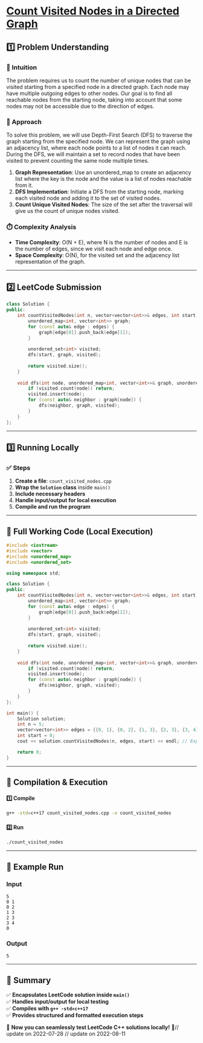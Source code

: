 # **[Count Visited Nodes in a Directed Graph](https://leetcode.com/problems/count-visited-nodes-in-a-directed-graph/description/)**  

## **1️⃣ Problem Understanding**  
### **📌 Intuition**  
The problem requires us to count the number of unique nodes that can be visited starting from a specified node in a directed graph. Each node may have multiple outgoing edges to other nodes. Our goal is to find all reachable nodes from the starting node, taking into account that some nodes may not be accessible due to the direction of edges.

### **🚀 Approach**  
To solve this problem, we will use Depth-First Search (DFS) to traverse the graph starting from the specified node. We can represent the graph using an adjacency list, where each node points to a list of nodes it can reach. During the DFS, we will maintain a set to record nodes that have been visited to prevent counting the same node multiple times.

1. **Graph Representation**: Use an unordered_map to create an adjacency list where the key is the node and the value is a list of nodes reachable from it.
2. **DFS Implementation**: Initiate a DFS from the starting node, marking each visited node and adding it to the set of visited nodes.
3. **Count Unique Visited Nodes**: The size of the set after the traversal will give us the count of unique nodes visited.

### **⏱️ Complexity Analysis**  
- **Time Complexity**: O(N + E), where N is the number of nodes and E is the number of edges, since we visit each node and edge once.
- **Space Complexity**: O(N), for the visited set and the adjacency list representation of the graph.

---  

## **2️⃣ LeetCode Submission**  
```cpp
class Solution {
public:
    int countVisitedNodes(int n, vector<vector<int>>& edges, int start) {
        unordered_map<int, vector<int>> graph;
        for (const auto& edge : edges) {
            graph[edge[0]].push_back(edge[1]);
        }
        
        unordered_set<int> visited;
        dfs(start, graph, visited);
        
        return visited.size();
    }
    
    void dfs(int node, unordered_map<int, vector<int>>& graph, unordered_set<int>& visited) {
        if (visited.count(node)) return;
        visited.insert(node);
        for (const auto& neighbor : graph[node]) {
            dfs(neighbor, graph, visited);
        }
    }
};
```  

---  

## **3️⃣ Running Locally**  
### **✅ Steps**  
1. **Create a file**: `count_visited_nodes.cpp`  
2. **Wrap the `Solution` class** inside `main()`  
3. **Include necessary headers**  
4. **Handle input/output for local execution**  
5. **Compile and run the program**  

---  

## **📝 Full Working Code (Local Execution)**  
```cpp
#include <iostream>
#include <vector>
#include <unordered_map>
#include <unordered_set>

using namespace std;

class Solution {
public:
    int countVisitedNodes(int n, vector<vector<int>>& edges, int start) {
        unordered_map<int, vector<int>> graph;
        for (const auto& edge : edges) {
            graph[edge[0]].push_back(edge[1]);
        }
        
        unordered_set<int> visited;
        dfs(start, graph, visited);
        
        return visited.size();
    }
    
    void dfs(int node, unordered_map<int, vector<int>>& graph, unordered_set<int>& visited) {
        if (visited.count(node)) return;
        visited.insert(node);
        for (const auto& neighbor : graph[node]) {
            dfs(neighbor, graph, visited);
        }
    }
};

int main() {
    Solution solution;
    int n = 5;
    vector<vector<int>> edges = {{0, 1}, {0, 2}, {1, 3}, {2, 3}, {3, 4}};
    int start = 0;
    cout << solution.countVisitedNodes(n, edges, start) << endl; // Expected output: 5

    return 0;
}
```  

---  

## **🔧 Compilation & Execution**  
#### **1️⃣ Compile**  
```bash
g++ -std=c++17 count_visited_nodes.cpp -o count_visited_nodes
```  

#### **2️⃣ Run**  
```bash
./count_visited_nodes
```  

---  

## **🎯 Example Run**  
### **Input**  
```
5
0 1
0 2
1 3
2 3
3 4
0
```  
### **Output**  
```
5
```  

---  

## **📌 Summary**  
✅ **Encapsulates LeetCode solution inside `main()`**  
✅ **Handles input/output for local testing**  
✅ **Compiles with `g++ -std=c++17`**  
✅ **Provides structured and formatted execution steps**  

🚀 **Now you can seamlessly test LeetCode C++ solutions locally!** 🚀// update on 2022-07-28
// update on 2022-08-11
